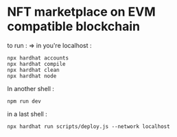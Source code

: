 # NFT marketplace on EVM compatible blockchain


to run :
=> in you're localhost :

```shell
npx hardhat accounts
npx hardhat compile
npx hardhat clean
npx hardhat node
```
In another shell :
```shell
npm run dev
```

in a last shell :
```shell
npx hardhat run scripts/deploy.js --network localhost
```

